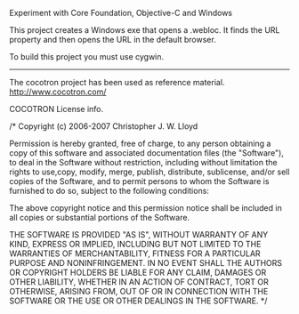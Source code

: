 
Experiment with Core Foundation, Objective-C and Windows

This project creates a Windows exe that opens a .webloc.
It finds the URL property and then opens the URL in the 
default browser.

To build this project you must use cygwin.



-----------------------------------------------------------------------
The cocotron project has been used as reference material.
http://www.cocotron.com/

COCOTRON License info.

/* Copyright (c) 2006-2007 Christopher J. W. Lloyd

Permission is hereby granted, free of charge, to any person obtaining a copy of this software 
and associated documentation files (the "Software"), to deal in the Software without 
restriction, including without limitation the rights to use,copy, modify, merge, publish, 
distribute, sublicense, and/or sell copies of the Software, and to permit persons to whom
the Software is furnished to do so, subject to the following conditions:

The above copyright notice and this permission notice shall be included in all copies or 
substantial portions of the Software.

THE SOFTWARE IS PROVIDED "AS IS", WITHOUT WARRANTY OF ANY KIND, EXPRESS OR IMPLIED, INCLUDING 
BUT NOT LIMITED TO THE WARRANTIES OF MERCHANTABILITY, FITNESS FOR A PARTICULAR PURPOSE AND 
NONINFRINGEMENT. IN NO EVENT SHALL THE AUTHORS OR COPYRIGHT HOLDERS BE LIABLE FOR ANY CLAIM, 
DAMAGES OR OTHER LIABILITY, WHETHER IN AN ACTION OF CONTRACT, TORT OR OTHERWISE, ARISING FROM, 
OUT OF OR IN CONNECTION WITH THE SOFTWARE OR THE USE OR OTHER DEALINGS IN THE SOFTWARE. */



